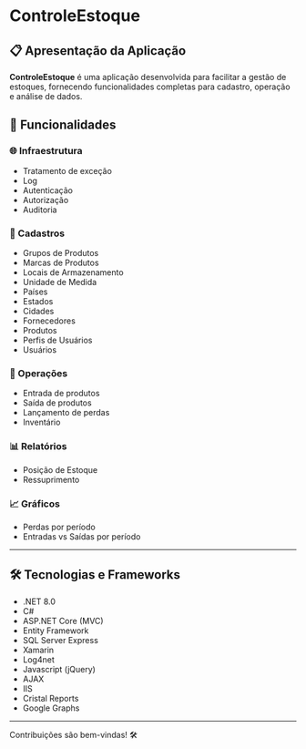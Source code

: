 # ControleEstoque

## 📋 Apresentação da Aplicação

**ControleEstoque** é uma aplicação desenvolvida para facilitar a gestão de estoques, fornecendo funcionalidades completas para cadastro, operação e análise de dados.

## 🚀 Funcionalidades

### 🌐 Infraestrutura
- Tratamento de exceção
- Log
- Autenticação
- Autorização
- Auditoria

### 📁 Cadastros
- Grupos de Produtos
- Marcas de Produtos
- Locais de Armazenamento
- Unidade de Medida
- Países
- Estados
- Cidades
- Fornecedores
- Produtos
- Perfis de Usuários
- Usuários

### 🔄 Operações
- Entrada de produtos
- Saída de produtos
- Lançamento de perdas
- Inventário

### 📊 Relatórios
- Posição de Estoque
- Ressuprimento

### 📈 Gráficos
- Perdas por período
- Entradas vs Saídas por período

---

## 🛠️ Tecnologias e Frameworks

- .NET 8.0
- C#
- ASP.NET Core (MVC)
- Entity Framework
- SQL Server Express
- Xamarin
- Log4net
- Javascript (jQuery)
- AJAX
- IIS
- Cristal Reports
- Google Graphs

---

Contribuições são bem-vindas! 🛠️
